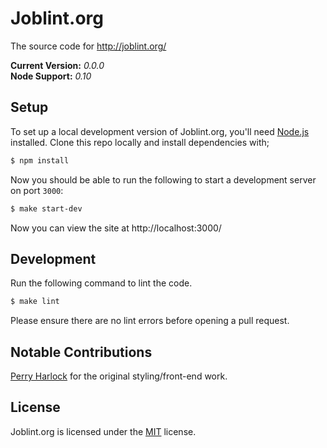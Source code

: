 Joblint.org
===========

The source code for http://joblint.org/

**Current Version:** *0.0.0*  
**Node Support:** *0.10*


Setup
-----

To set up a local development version of Joblint.org, you'll need [Node.js][node] installed. Clone this repo locally and install dependencies with;

```sh
$ npm install
```

Now you should be able to run the following to start a development server on port `3000`:

```sh
$ make start-dev
```

Now you can view the site at http://localhost:3000/


Development
-----------

Run the following command to lint the code.

```sh
$ make lint
```

Please ensure there are no lint errors before opening a pull request.


Notable Contributions
---------------------

[Perry Harlock](http://www.phwebs.co.uk/) for the original styling/front-end work.


License
-------

Joblint.org is licensed under the [MIT][mit] license.



[mit]: http://opensource.org/licenses/mit-license.php
[node]: http://nodejs.org/
